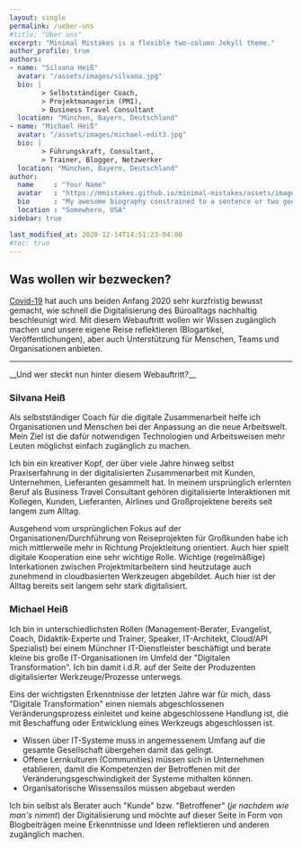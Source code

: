 ```yaml
---
layout: single
permalink: /ueber-uns
#title: "Über uns"
excerpt: "Minimal Mistakes is a flexible two-column Jekyll theme."
author_profile: true
authors:
- name: "Silvana Heiß"
  avatar: "/assets/images/silvana.jpg"
  bio: |
        > Selbstständiger Coach,
        > Projektmanagerin (PMI),
        > Business Travel Consultant
  location: "München, Bayern, Deutschland"
- name: "Michael Heiß"
  avatar: "/assets/images/michael-edit3.jpg"
  bio: |
        > Führungskraft, Consultant, 
        > Trainer, Blogger, Netzwerker
  location: "München, Bayern, Deutschland"
author:
  name     : "Your Name"
  avatar   : "https://mmistakes.github.io/minimal-mistakes/assets/images/bio-photo-2.jpg"
  bio      : "My awesome biography constrained to a sentence or two goes here."
  location : "Somewhere, USA"
sidebar: true

last_modified_at: 2020-12-14T14:51:23-04:00
#toc: true
---
```

## Was wollen wir bezwecken?
[Covid-19](https://de.wikipedia.org/wiki/COVID-19) hat auch uns beiden Anfang 2020 sehr kurzfristig bewusst gemacht, wie schnell die Digitalisierung des Büroalltags nachhaltig beschleunigt wird.
Mit diesem Webauftritt wollen wir Wissen zugänglich machen und unsere eigene Reise reflektieren (Blogartikel, Veröffentlichungen), aber auch Unterstützung für Menschen, Teams und Organisationen anbieten.

<hr>
__Und wer steckt nun hinter diesem Webauftritt?__

### Silvana Heiß
Als selbstständiger Coach für die digitale Zusammenarbeit helfe ich Organisationen und Menschen bei der Anpassung an die neue Arbeitswelt.
Mein Ziel ist die dafür notwendigen Technologien und Arbeitsweisen mehr Leuten möglichst einfach zugänglich zu machen. 

Ich bin ein kreativer Kopf, der über viele Jahre hinweg selbst Praxiserfahrung in der digitalisierten Zusammenarbeit mit Kunden, Unternehmen, Lieferanten gesammelt hat. In meinem ursprünglich erlernten Beruf als Business Travel Consultant gehören digitalisierte Interaktionen mit Kollegen, Kunden, Lieferanten, Airlines und Großprojektene bereits seit langem zum Alltag. 

Ausgehend vom ursprünglichen Fokus auf der Organisationen/Durchführung von Reiseprojekten für Großkunden habe ich mich mittlerweile mehr in Richtung Projektleitung orientiert. Auch hier spielt digitale Kooperation eine sehr wichtige Rolle. Wichtige (regelmäßige) Interkationen zwischen Projektmitarbeitern sind heutzutage auch zunehmend in cloudbasierten Werkzeugen abgebildet. Auch hier ist der Alltag bereits seit langem sehr stark digitalisiert.

### Michael Heiß 
Ich bin in unterschiedlichsten Rollen (Management-Berater, Evangelist, Coach, Didaktik-Experte und Trainer, Speaker, IT-Architekt, Cloud/API Spezialist) bei einem Münchner IT-Dienstleister beschäftigt und berate kleine bis große IT-Organisationen im Umfeld der "Digitalen Transformation". Ich bin damit i.d.R. auf der Seite der Produzenten digitalisierter Werkzeuge/Prozesse unterwegs. 

Eins der wichtigsten Erkenntnisse der letzten Jahre war für mich, dass "Digitale Transformation" einen niemals abgeschlossenen Veränderungsprozess einleitet und keine abgeschlossene Handlung ist, die mit Beschaffung oder Entwicklung eines Werkzeugs abgeschlossen ist.
* Wissen über IT-Systeme muss in angemessenem Umfang auf die gesamte Gesellschaft übergehen damit das gelingt. 
* Offene Lernkulturen (Communities) müssen sich in Unternehmen etablieren, damit die Kompetenzen der Betroffenen mit der Veränderungsgeschwindigkeit der Systeme mithalten können.
* Organisatorische Wissenssilos müssen abgebaut werden

Ich bin selbst als Berater auch "Kunde" bzw. "Betroffener" (_je nachdem wie man's nimmt_) der Digitalisierung und möchte auf dieser Seite in Form von Blogbeiträgen meine Erkenntnisse und Ideen reflektieren und anderen zugänglich machen.

